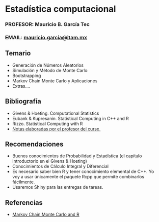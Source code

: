 # Estadística computacional
### PROFESOR: Mauricio B. García Tec
### EMAIL: mauricio.garcia@itam.mx

## Temario
* Generación de Números Aleatorios
* Simulación y Método de Monte Carlo
* Bootstrapping
* Markov Chain Monte Carlo y Aplicaciones
* Extras….

## Bibliografía
* Givens & Hoeting. Computational Statistics
* Eubank & Kupresanin. Statistical Computing in C++ and R
* Rizzo. Statistical Computing with R
* [Notas elaboradas por el profesor del curso.](https://drive.google.com/a/ci.itam.mx/folderview?id=0B7Tg1xWzgPFafnU4bUstR3VxOWNCNXc1dEdDd1MzLWkyeS1vTjBjOHkwMElLNTVyNEQxSjQ&usp=sharing​)

## Recomendaciones
* Buenos conocimientos de Probabilidad y Estadística (el capítulo introductorio en el Givens & Hoeting)
* Conocimientos de Cálculo Integral y Diferencial
* Es necesario saber bien R y tener conocimiento elemental de C++. Yo voy a usar únicamente el paquete Rcpp que permite combinarlos fácilmente.
* Usaremos Shiny para las entregas de tareas.


## Referencias
* [Markov Chain Monte Carlo and R](http://nicercode.github.io/guides/mcmc/)
